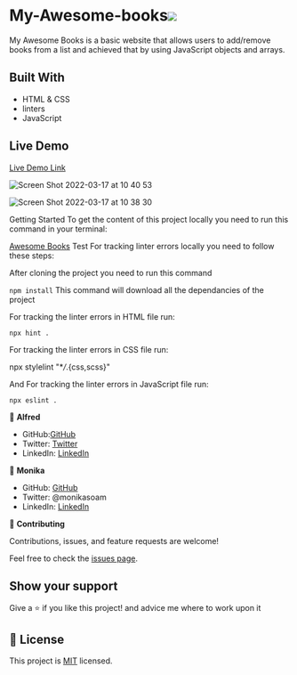 # My-Awesome-books![](https://img.shields.io/badge/Microverse-blueviolet)


My Awesome Books is a basic website that allows users to add/remove books from a list and achieved that by using JavaScript objects and arrays.


## Built With

- HTML & CSS
- linters
- JavaScript



## Live Demo
[Live Demo Link](https://alfredbis29.github.io/Awesome-Book-Module2/)

![Screen Shot 2022-03-17 at 10 40 53](https://user-images.githubusercontent.com/88894525/158770656-aa8f1ecf-784b-42e7-9e5c-54b8c021015a.png)

![Screen Shot 2022-03-17 at 10 38 30](https://user-images.githubusercontent.com/88894525/158770356-c2b99f8f-df9a-4541-a65f-3c98f2445569.png)


Getting Started
To get the content of this project locally you need to run this command in your terminal:

[Awesome Books](https://github.com/Alfredbis29/Awesome-Book-Module2.git)
Test For tracking linter errors locally you need to follow these steps:

After cloning the project you need to run this command

`npm install` This command will download all the dependancies of the project

For tracking the linter errors in HTML file run:

`npx hint .`

For tracking the linter errors in CSS file run:

npx stylelint "\*_/_.{css,scss}"

And For tracking the linter errors in JavaScript file run:

`npx eslint .`

👤 **Alfred**
- GitHub:[GitHub](https://github.com/Alfredbis29)
- Twitter: [Twitter](https://twitter.com/AlfredBisimwa1
)
- LinkedIn: [LinkedIn](https://www.linkedin.com/in/kalumuna-bisimwa-0501a81a8/)


👤 **Monika**

- GitHub: [GitHub](https://github.com/monika-soam)
- Twitter: @monikasoam
- LinkedIn: [LinkedIn](linkedin.com/in/monika-soam-✓-16b59925)


🤝 **Contributing**

Contributions, issues, and feature requests are welcome!

Feel free to check the [issues page](https://github.com/monika-soam/My-Awesome-books/issues).

## Show your support

Give a ⭐️ if you like this project! and advice me where to work upon it


## 📝 License

This project is [MIT](./MIT.md) licensed.

